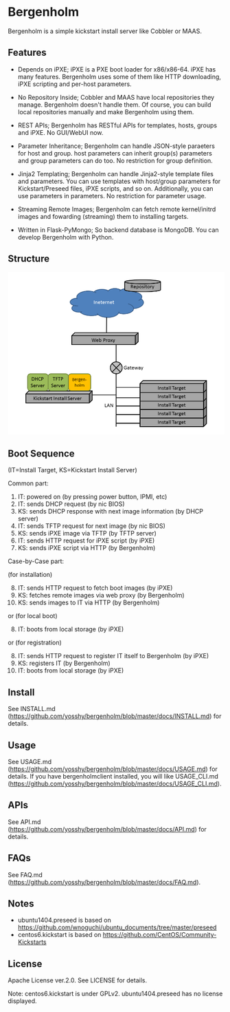 Bergenholm
==========

Bergenholm is a simple kickstart install server like Cobbler or MAAS.


Features
--------

* Depends on iPXE; iPXE is a PXE boot loader for x86/x86-64. iPXE has
  many features. Bergenholm uses some of them like HTTP downloading,
  iPXE scripting and per-host parameters.

* No Repository Inside; Cobbler and MAAS have local repositories they
  manage. Bergenholm doesn't handle them. Of course, you can build
  local repositories manually and make Bergenholm using them.

* REST APIs; Bergenholm has RESTful APIs for templates, hosts, groups
  and iPXE. No GUI/WebUI now.

* Parameter Inheritance; Bergenholm can handle JSON-style paraeters
  for host and group. host parameters can inherit group(s) parameters
  and group parameters can do too. No restriction for group definition.

* Jinja2 Templating; Bergenholm can handle Jinja2-style template files
  and parameters. You can use templates with host/group parameters for
  Kickstart/Preseed files, iPXE scripts, and so on.  Additionally, you
  can use parameters in parameters. No restriction for parameter
  usage.

* Streaming Remote Images; Bergenholm can fetch remote kernel/initrd
  images and fowarding (streaming) them to installing targets.

* Written in Flask-PyMongo; So backend database is MongoDB. You can
  develop Bergenholm with Python.


Structure
---------

![Figure: Structure](https://github.com/yosshy/bergenholm/raw/master/docs/structure.png)


Boot Sequence
-------------

(IT=Install Target, KS=Kickstart Install Server)

Common part:

1. IT: powered on (by pressing power button, IPMI, etc)
2. IT: sends DHCP request (by nic BIOS)
3. KS: sends DHCP response with next image information (by DHCP server)
4. IT: sends TFTP request for next image (by nic BIOS)
5. KS: sends iPXE image via TFTP (by TFTP server)
6. IT: sends HTTP request for iPXE script (by iPXE)
7. KS: sends iPXE script via HTTP (by Bergenholm)

Case-by-Case part:

(for installation)

8. IT: sends HTTP request to fetch boot images (by iPXE)
9. KS: fetches remote images via web proxy (by Bergenholm)
10. KS: sends images to IT via HTTP (by Bergenholm)

or (for local boot)

8. IT: boots from local storage (by iPXE)

or (for registration)

8.  IT: sends HTTP request to register IT itself to Bergenholm (by iPXE)
9.  KS: registers IT (by Bergenholm)
10. IT: boots from local storage (by iPXE)


Install
-------

See INSTALL.md (https://github.com/yosshy/bergenholm/blob/master/docs/INSTALL.md) for details.

Usage
-----
See USAGE.md (https://github.com/yosshy/bergenholm/blob/master/docs/USAGE.md) for details.
If you have bergenholmclient installed, you will like USAGE_CLI.md 
(https://github.com/yosshy/bergenholm/blob/master/docs/USAGE_CLI.md).

APIs
----
See API.md (https://github.com/yosshy/bergenholm/blob/master/docs/API.md) for details.


FAQs
----
See FAQ.md (https://github.com/yosshy/bergenholm/blob/master/docs/FAQ.md).


Notes
-----

* ubuntu1404.preseed is based on https://github.com/wnoguchi/ubuntu_documents/tree/master/preseed
* centos6.kickstart is based on https://github.com/CentOS/Community-Kickstarts

License
-------

Apache License ver.2.0. See LICENSE for details.

Note: centos6.kickstart is under GPLv2. ubuntu1404.preseed has no license displayed.
